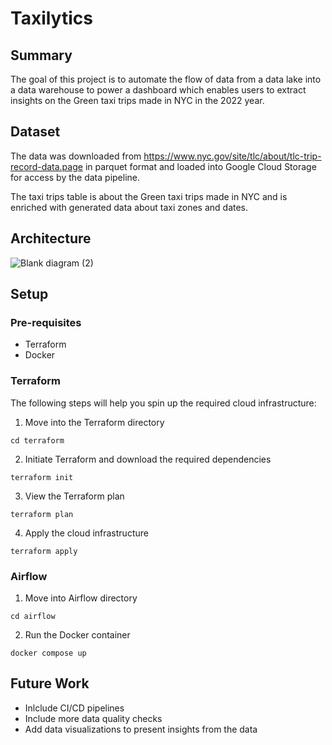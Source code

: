 # Taxilytics

## Summary

The goal of this project is to automate the flow of data from a data lake into a data warehouse to power a dashboard which enables users to extract insights on the Green taxi trips made in NYC in the 2022 year.

## Dataset

The data was downloaded from https://www.nyc.gov/site/tlc/about/tlc-trip-record-data.page in parquet format and loaded into Google Cloud Storage for access by the data pipeline. 

The taxi trips table is about the Green taxi trips made in NYC and is enriched with generated data about taxi zones and dates. 

## Architecture

![Blank diagram (2)](https://github.com/MRazaKazmi/Taxilytics/assets/23143869/16d02999-384e-4bf7-9afb-d86e511b814a)

## Setup

### Pre-requisites
- Terraform
- Docker

### Terraform

The following steps will help you spin up the required cloud infrastructure:

1. Move into the Terraform directory

`cd terraform`

2. Initiate Terraform and download the required dependencies

`terraform init`

3. View the Terraform plan

`terraform plan`

4. Apply the cloud infrastructure

`terraform apply`

### Airflow

1. Move into Airflow directory
   
`cd airflow`
   
2. Run the Docker container
   
`docker compose up`


## Future Work

- Inlclude CI/CD pipelines
- Include more data quality checks
- Add data visualizations to present insights from the data
